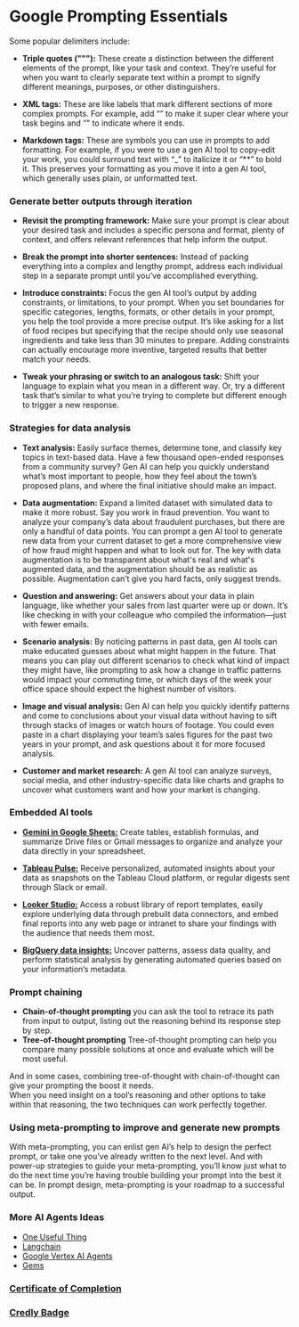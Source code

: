 # Google Prompting Essentials

Some popular delimiters include:

- **Triple quotes ("""):**
  These create a distinction between the different elements of the prompt, like your task and context.
  They’re useful for when you want to clearly separate text within a prompt to signify different meanings, purposes, or other distinguishers.

- **XML tags:**
  These are like labels that mark different sections of more complex prompts.
  For example, add “<task>” to make it super clear where your task begins and “</task>" to indicate where it ends.

- **Markdown tags:**
  These are symbols you can use in prompts to add formatting.
  For example, if you were to use a gen AI tool to copy-edit your work, you could surround text with “\_” to italicize it or “\*\*” to bold it.
  This preserves your formatting as you move it into a gen AI tool, which generally uses plain, or unformatted text.

### Generate better outputs through iteration

- **Revisit the prompting framework:**
  Make sure your prompt is clear about your desired task and includes a specific persona and format, plenty of context, and offers relevant references that help inform the output.

- **Break the prompt into shorter sentences:**
  Instead of packing everything into a complex and lengthy prompt, address each individual step in a separate prompt until you’ve accomplished everything.

- **Introduce constraints:**
  Focus the gen AI tool’s output by adding constraints, or limitations, to your prompt.
  When you set boundaries for specific categories, lengths, formats, or other details in your prompt,
  you help the tool provide a more precise output.
  It’s like asking for a list of food recipes but specifying that the recipe should only use seasonal ingredients and take less than 30 minutes to prepare.
  Adding constraints can actually encourage more inventive, targeted results that better match your needs.

- **Tweak your phrasing or switch to an analogous task:**
  Shift your language to explain what you mean in a different way.
  Or, try a different task that’s similar to what you’re trying to complete but different enough to trigger a new response.

### Strategies for data analysis

- **Text analysis:** Easily surface themes, determine tone, and classify key topics in text-based data. Have a few thousand open-ended responses from a community survey? Gen AI can help you quickly understand what’s most important to people, how they feel about the town’s proposed plans, and where the final initiative should make an impact.

- **Data augmentation:** Expand a limited dataset with simulated data to make it more robust. Say you work in fraud prevention. You want to analyze your company’s data about fraudulent purchases, but there are only a handful of data points. You can prompt a gen AI tool to generate new data from your current dataset to get a more comprehensive view of how fraud might happen and what to look out for. The key with data augmentation is to be transparent about what's real and what's augmented data, and the augmentation should be as realistic as possible. Augmentation can’t give you hard facts, only suggest trends.

- **Question and answering:** Get answers about your data in plain language, like whether your sales from last quarter were up or down. It’s like checking in with your colleague who compiled the information—just with fewer emails.

- **Scenario analysis:** By noticing patterns in past data, gen AI tools can make educated guesses about what might happen in the future. That means you can play out different scenarios to check what kind of impact they might have, like prompting to ask how a change in traffic patterns would impact your commuting time, or which days of the week your office space should expect the highest number of visitors.

- **Image and visual analysis:** Gen AI can help you quickly identify patterns and come to conclusions about your visual data without having to sift through stacks of images or watch hours of footage. You could even paste in a chart displaying your team’s sales figures for the past two years in your prompt, and ask questions about it for more focused analysis.

- **Customer and market research:** A gen AI tool can analyze surveys, social media, and other industry-specific data like charts and graphs to uncover what customers want and how your market is changing.

### Embedded AI tools

- **[Gemini in Google Sheets:](https://support.google.com/docs/answer/13951830?hl=en)** Create tables, establish formulas, and summarize Drive files or Gmail messages to organize and analyze your data directly in your spreadsheet.

- **[Tableau Pulse:](https://www.tableau.com/products/tableau-pulse)** Receive personalized, automated insights about your data as snapshots on the Tableau Cloud platform, or regular digests sent through Slack or email.

- **[Looker Studio:](https://cloud.google.com/looker-studio?hl=en)** Access a robust library of report templates, easily explore underlying data through prebuilt data connectors, and embed final reports into any web page or intranet to share your findings with the audience that needs them most.

- **[BigQuery data insights:](https://cloud.google.com/bigquery/docs/data-insights)** Uncover patterns, assess data quality, and perform statistical analysis by generating automated queries based on your information’s metadata.

### Prompt chaining

- **Chain-of-thought prompting** you can ask the tool to retrace its path from input to output, listing out the reasoning behind its response step by step.
- **Tree-of-thought prompting** Tree-of-thought prompting can help you compare many possible solutions at once and evaluate which will be most useful.

And in some cases, combining tree-of-thought with chain-of-thought can give your prompting the boost it needs.  
When you need insight on a tool’s reasoning and other options to take within that reasoning, the two techniques can work perfectly together.

### Using meta-prompting to improve and generate new prompts

With meta-prompting, you can enlist gen AI’s help to design the perfect prompt, or take one you’ve already written to the next level.
And with power-up strategies to guide your meta-prompting, you’ll know just what to do the next time you’re having trouble building your prompt into the best it can be.
In prompt design, meta-prompting is your roadmap to a successful output.

### More AI Agents Ideas

- [One Useful Thing](https://www.oneusefulthing.org/)
- [Langchain](https://www.analyticsvidhya.com/blog/2024/07/langchains-agent-framework/)
- [Google Vertex AI Agents](https://cloud.google.com/dialogflow/cx/docs)
- [Gems](https://blog.google/products/gemini/google-gems-tips/)

### [Certificate of Completion](https://coursera.org/share/489b8526d10e772d38f397ac50029e91)

### [Credly Badge](https://www.credly.com/badges/43c7ad0a-29f1-4b13-8730-a0788d6c2975)
